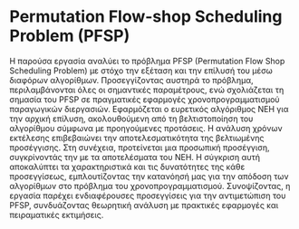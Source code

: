 # Permutation Flow-shop Scheduling Problem (PFSP) 
Η παρούσα εργασία αναλύει το πρόβλημα PFSP (Permutation Flow Shop Scheduling Problem)
με στόχο την εξέταση και την επίλυσή του μέσω διαφόρων αλγορίθμων. Προσεγγίζοντας
αυστηρά το πρόβλημα, περιλαμβάνονται όλες οι σημαντικές παραμέτρους, ενώ σχολιάζεται
τη σημασία του PFSP σε πραγματικές εφαρμογές χρονοπρογραμματισμού παραγωγικών
διεργασιών.
Εφαρμόζεται ο ευρετικός αλγόριθμος NEH για την αρχική επίλυση, ακολουθούμενη από τη
βελτιστοποίηση του αλγορίθμου σύμφωνα με προηγούμενες προτάσεις. Η ανάλυση χρόνων
εκτέλεσης επιβεβαιώνει την αποτελεσματικότητα της βελτιωμένης προσέγγισης.
Στη συνέχεια, προτείνεται μια προσωπική προσέγγιση, συγκρίνοντάς την με τα αποτελέσματα του NEH. Η σύγκριση αυτή αποκαλύπτει τα χαρακτηριστικά και τις δυνατότητες της
κάθε προσεγγίσεως, εμπλουτίζοντας την κατανόησή μας για την απόδοση των αλγορίθμων
στο πρόβλημα του χρονοπρογραμματισμού.
Συνοψίζοντας, η εργασία παρέχει ενδιαφέρουσες προσεγγίσεις για την αντιμετώπιση
του PFSP, συνδυάζοντας θεωρητική ανάλυση με πρακτικές εφαρμογές και πειραματικές
εκτιμήσεις.
